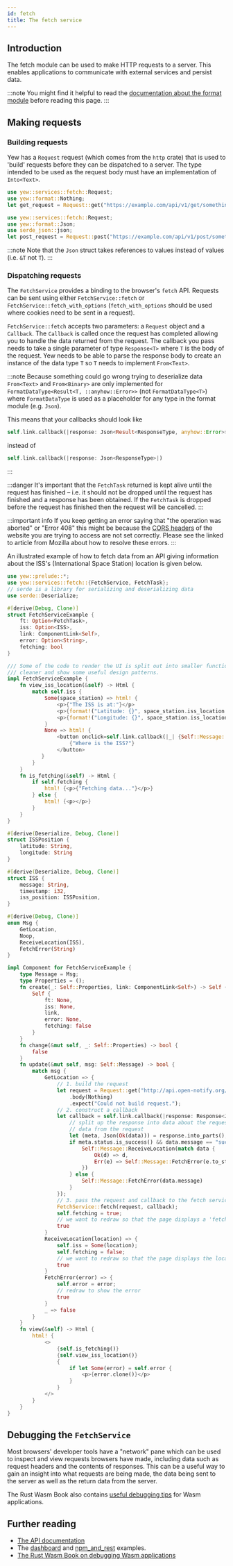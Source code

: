 ```yaml
---
id: fetch
title: The fetch service
---
```

## Introduction
The fetch module can be used to make HTTP requests to a server. This enables applications to
communicate with external services and persist data.

:::note
You might find it helpful to read the [documentation about the format module](format.md) before 
reading this page.
:::

## Making requests
### Building requests
Yew has a `Request` request (which comes from the `http` crate) that is used to 'build' requests 
before they can be dispatched to a server. The type intended to be used as the request body must
have an implementation of `Into<Text>`.
```rust
use yew::services::fetch::Request;
use yew::format::Nothing;
let get_request = Request::get("https://example.com/api/v1/get/something").body(Nothing).expect("Could not build that request");
```
```rust
use yew::services::fetch::Request;
use yew::format::Json;
use serde_json::json;
let post_request = Request::post("https://example.com/api/v1/post/something").header("Content-Type", "application/json").body(Json(&json!({"key": "value"}))).expect("Could not build that request.");
```

:::note
Note that the `Json` struct takes references to values instead of values (i.e. `&T` not `T`).
:::

### Dispatching requests
The `FetchService` provides a binding to the browser's `fetch` API. Requests can be sent using 
either `FetchService::fetch` or `FetchService::fetch_with_options` (`fetch_with_options` should be 
used where cookies need to be sent in a request).

`FetchService::fetch` accepts two parameters: a `Request` object and a `Callback`. The `Callback` is
called once the request has completed allowing you to handle the data returned from the request.
The callback you pass needs to take a single parameter of type `Response<T>` where `T` is the body
of the request. Yew needs to be able to parse the response body to create an instance of the data
type `T` so `T` needs to implement `From<Text>`.

:::note
Because something could go wrong trying to deserialize data `From<Text>` and `From<Binary>` are only 
implemented for `FormatDataType<Result<T, ::anyhow::Error>>` (not `FormatDataType<T>`) where 
`FormatDataType` is used as a placeholder for any type in the format module (e.g. `Json`).

This means that your callbacks should look like 
```rust
self.link.callback(|response: Json<Result<ResponseType, anyhow::Error>>|)
```
instead of 
```rust
self.link.callback(|response: Json<ResponseType>|)
```
:::

:::danger
It's important that the `FetchTask` returned is kept alive until the request has finished – i.e. it 
should not be dropped until the request has finished and a response has been obtained. If the 
`FetchTask` is dropped before the request has finished then the request will be cancelled.
:::

:::important info
If you keep getting an error saying that "the operation was aborted" or "Error 408" this might be 
because the [CORS headers](https://developer.mozilla.org/en-US/docs/Web/HTTP/CORS) of the website 
you are trying to access are not set correctly. Please see the linked to article from Mozilla about
how to resolve these errors.
:::

An illustrated example of how to fetch data from an API giving information about the ISS's 
(International Space Station) location is given below.

```rust
use yew::prelude::*;
use yew::services::fetch::{FetchService, FetchTask};
// serde is a library for serializing and deserializing data
use serde::Deserialize;

#[derive(Debug, Clone)]
struct FetchServiceExample {
    ft: Option<FetchTask>,
    iss: Option<ISS>,
    link: ComponentLink<Self>,
    error: Option<String>,
    fetching: bool
}

/// Some of the code to render the UI is split out into smaller functions here to make the code
/// cleaner and show some useful design patterns.
impl FetchServiceExample {
    fn view_iss_location(&self) -> Html {
        match self.iss {
            Some(space_station) => html! {
                <p>{"The ISS is at:"}</p>
                <p>{format!("Latitude: {}", space_station.iss_location.latitude)}</p>
                <p>{format!("Longitude: {}", space_station.iss_location.longitude)}</p>
            }
            None => html! {
                <button onclick=self.link.callback(|_| {Self::Message::GetLocation})>
                    {"Where is the ISS?"}
                </button>
           }
        }
    }
    fn is_fetching(&self) -> Html {
        if self.fetching {
            html! {<p>{"Fetching data..."}</p>}
        } else {
            html! {<p></p>}
        }
    }
}

#[derive(Deserialize, Debug, Clone)]
struct ISSPosition {
    latitude: String,
    longitude: String
}

#[derive(Deserialize, Debug, Clone)]
struct ISS {
    message: String,
    timestamp: i32,
    iss_position: ISSPosition,
}

#[derive(Debug, Clone)]
enum Msg {
    GetLocation,
    Noop,
    ReceiveLocation(ISS),
    FetchError(String)
}

impl Component for FetchServiceExample {
    type Message = Msg;
    type Properties = ();
    fn create(_: Self::Properties, link: ComponentLink<Self>) -> Self {
        Self {
            ft: None,
            iss: None,
            link,
            error: None,
            fetching: false
        }
    }
    fn change(&mut self, _: Self::Properties) -> bool {
        false
    }
    fn update(&mut self, msg: Self::Message) -> bool {
        match msg {
            GetLocation => {
                // 1. build the request
                let request = Request::get("http://api.open-notify.org/iss-now.json")
                    .body(Nothing)
                    .expect("Could not build request.");
                // 2. construct a callback
                let callback = self.link.callback(|response: Response<Json<Result<ISS, anyhow::Error>>>| {
                    // split up the response into data about the request's status and the returned
                    // data from the request
                    let (meta, Json(Ok(data))) = response.into_parts(); 
                    if meta.status.is_success() && data.message == "success" {
                        Self::Message::ReceiveLocation(match data {
                            Ok(d) => d,
                            Err(e) => Self::Message::FetchError(e.to_string())
                        })
                    } else {
                        Self::Message::FetchError(data.message)
                    }
                });
                // 3. pass the request and callback to the fetch service 
                FetchService::fetch(request, callback);
                self.fetching = true;
                // we want to redraw so that the page displays a 'fetching...' message to the user so return 'true'
                true
            }
            ReceiveLocation(location) => {
                self.iss = Some(location);
                self.fetching = false;
                // we want to redraw so that the page displays the location of the ISS instead of 'fetching...'
                true
            }
            FetchError(error) => {
                self.error = error;
                // redraw to show the error
                true
            }
            _ => false
        }
    }
    fn view(&self) -> Html {
        html! {
            <>
                {self.is_fetching()}
                {self.view_iss_location()}
                {
                    if let Some(error) = self.error {
                        <p>{error.clone()}</p>
                    }
                }
            </>
        }
    }
}
```

## Debugging the `FetchService`

Most browsers' developer tools have a "network" pane which can be used to inspect and view requests 
browsers have made, including data such as request headers and the contents of responses. This can 
be a useful way to gain an insight into what requests are being made, the data being sent to the 
server as well as the return data from the server.

The Rust Wasm Book also contains [useful debugging tips](https://rustwasm.github.io/book/reference/debugging.html)
for Wasm applications.

## Further reading
* [The API documentation](https://docs.rs/yew/0.14.3/yew/services/fetch/index.html)
* The [dashboard](https://github.com/yewstack/yew/tree/master/examples/dashboard) and 
[npm_and_rest](https://github.com/yewstack/yew/tree/master/examples/web_sys/npm_and_rest) examples.
* [The Rust Wasm Book on debugging Wasm applications](https://rustwasm.github.io/book/reference/debugging.html)